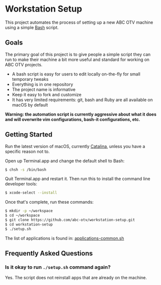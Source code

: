 # Workstation Setup

This project automates the process of setting up a new ABC OTV machine using a simple [Bash](https://www.gnu.org/software/bash/) script.

## Goals

The primary goal of this project is to give people a simple script they can run to make their machine a bit more useful and standard for working on ABC OTV projects.

 * A bash script is easy for users to edit locally on-the-fly for small temporary tweaks
 * Everything is in one repository
 * The project name is informative
 * Keep it easy to fork and customize
 * It has very limited requirements: git, bash and Ruby are all available on macOS by default

**Warning: the automation script is currently aggressive about what it does and will overwrite vim configurations, bash-it configurations, etc.**

## Getting Started

Run the latest version of macOS, currently [Catalina](https://www.apple.com/macos/catalina/),
  unless you have a specific reason not to.

Open up Terminal.app and change the default shell to Bash:

```sh
$ chsh -s /bin/bash
```

Quit Terminal.app and restart it. Then run this to install the command line developer tools:

```sh
$ xcode-select --install
```

Once that's complete, run these commands:

```sh
$ mkdir -p ~/workspace
$ cd ~/workspace
$ git clone https://github.com/abc-otv/workstation-setup.git
$ cd workstation-setup
$ ./setup.sh
```

The list of applications is found in: [applications-common.sh](https://github.com/abc-otv/workstation-setup/blob/master/scripts/common/applications-common.sh)


## Frequently Asked Questions

### Is it okay to run `./setup.sh` command again?

Yes. The script does not reinstall apps that are already on the machine.
